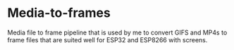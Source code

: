 # Media-to-frames
Media file to frame pipeline that is used by me to convert GIFS and MP4s to frame files that are suited well for ESP32 and ESP8266 with screens.
